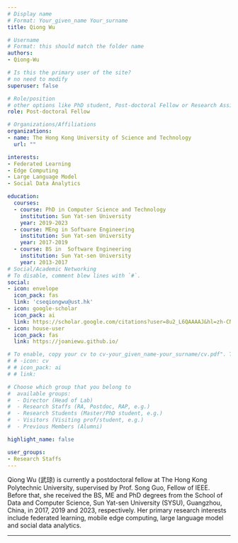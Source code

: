 ```yaml
---
# Display name
# Format: Your_given_name Your_surname 
title: Qiong Wu

# Username
# Format: this should match the folder name
authors:
- Qiong-Wu

# Is this the primary user of the site?
# no need to modify 
superuser: false

# Role/position
# other options like PhD student, Post-doctoral Fellow or Research Assistant, e.g..
role: Post-doctoral Fellow

# Organizations/Affiliations
organizations:
- name: The Hong Kong University of Science and Technology
  url: ""

interests:
- Federated Learning
- Edge Computing
- Large Language Model
- Social Data Analytics

education:
  courses:
  - course: PhD in Computer Science and Technology
    institution: Sun Yat-sen University
    year: 2019-2023
  - course: MEng in Software Engineering
    institution: Sun Yat-sen University
    year: 2017-2019  
  - course: BS in  Software Engineering
    institution: Sun Yat-sen University
    year: 2013-2017
# Social/Academic Networking
# To disable, comment blew lines with `#`.
social:
- icon: envelope
  icon_pack: fas
  link: 'cseqiongwu@ust.hk'
- icon: google-scholar
  icon_pack: ai
  link: https://scholar.google.com/citations?user=8u2_L6QAAAAJ&hl=zh-CN
- icon: house-user
  icon_pack: fas
  link: https://joaniewu.github.io/

# To enable, copy your cv to cv-your_given_name-your_surname/cv.pdf". To disable, comment blew lines with `#`.
# # -icon: cv
# # icon_pack: ai
# # link:

# Choose which group that you belong to
#  available groups:
#  - Director (Head of Lab)
#  - Research Staffs (RA, Postdoc, RAP, e.g.)
#  - Research Students (Master/PhD student, e.g.)
#  - Visitors (Visiting prof/student, e.g.)
#  - Previous Members (Alumni)

highlight_name: false

user_groups:
- Research Staffs
---
```


Qiong Wu (武琼) is currently a postdoctoral fellow at The Hong Kong Polytechnic University, supervised by Prof. Song Guo, Fellow of IEEE. Before that, she received the BS, ME and PhD degrees from the School of Data and Computer Science, Sun Yat-sen University (SYSU), Guangzhou, China, in 2017, 2019 and 2023, respectively. Her primary research interests include federated learning, mobile edge computing, large language model and social data analytics.

---

